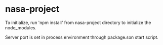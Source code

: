 # nasa-project

To initialize, run 'npm install' from nasa-project directory to initialize the node_modules.

Server port is set in process environment through package.son start script.